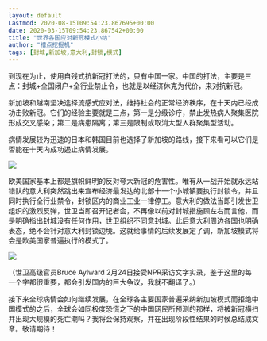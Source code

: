 ```yaml
---
layout: default
Lastmod: 2020-08-15T09:54:23.867695+00:00
date: 2020-03-15T09:54:23.867542+00:00
title: "世界各国应对新冠模式小结"
author: "槽点挖掘机"
tags: [封城,新加坡,意大利,封锁,模式]
---
```


到现在为止，使用自残式抗新冠打法的，只有中国一家。中国的打法，主要是三点：封城+全国闭户+全行业禁止令，也就是以经济休克为代价，来对抗新冠。

新加坡和越南坚决选择流感式应对法，维持社会的正常经济秩序，在十天内已经成功击败新冠。它们的经验主要就是三点，第一是分级诊疗，禁止发热病人聚集医院形成交叉感染；第二是病患隔离；第三是限制或取消大型人群聚集型活动。

病情发展较为迅速的日本和韩国目前也选择了新加坡的路线，接下来看可以它们是否能在十天内成功遏止病情发展。

  

![](https://images.weserv.nl/?url=https%3A//mmbiz.qpic.cn/mmbiz_jpg/m312mfLHFZr1G94dlWZGMz6TVVqpTpexkex86Qp5tRPvStCsOdEaHl4euFYPSbUUYpSw9zCCeRcsR6YmjJjFmA/640%3Fwx_fmt%3Djpeg)

  

欧美国家基本上都是旗帜鲜明的反对夸大新冠的危害性。唯有从一战开始就永远站错队的意大利突然跳出来宣布经济最发达的北部十一个小城镇要执行封锁令，并且同时执行全行业禁令，封锁区内的商业工业一律停工。意大利的做法当即引发世卫组织的激烈反弹，世卫当即召开记者会，不再像以前对封城措施顾左右而言他，而是明确指出封城没有任何作用，世卫组织不同意封城。此后意大利周边各国也明确表态，绝不会针对意大利封锁边境。这就给事情的后续发展定了调，新加坡模式将会是欧美国家普遍执行的模式了。

![](https://images.weserv.nl/?url=https%3A//mmbiz.qpic.cn/mmbiz_jpg/m312mfLHFZr1G94dlWZGMz6TVVqpTpexUJa7TyAW5ucOrsH3f26OgDnb754VSu18GGSj0TZmruwD5CoibaMzAOg/640%3Fwx_fmt%3Djpeg)

（世卫高级官员Bruce Aylward 2月24日接受NPR采访文字实录，鉴于这里的每一个字都很重要，都会引发国内的巨大争议，我就不翻译了。）

接下来全球病情会如何继续发展，在全球各主要国家普遍采纳新加坡模式而拒绝中国模式的之后，全球会如同极度恐慌之下的中国网民所预测的那样，将被新冠横扫并出现大规模的死亡潮吗？我将会保持观察，并在出现阶段性结果的时候总结成文章。敬请期待！

